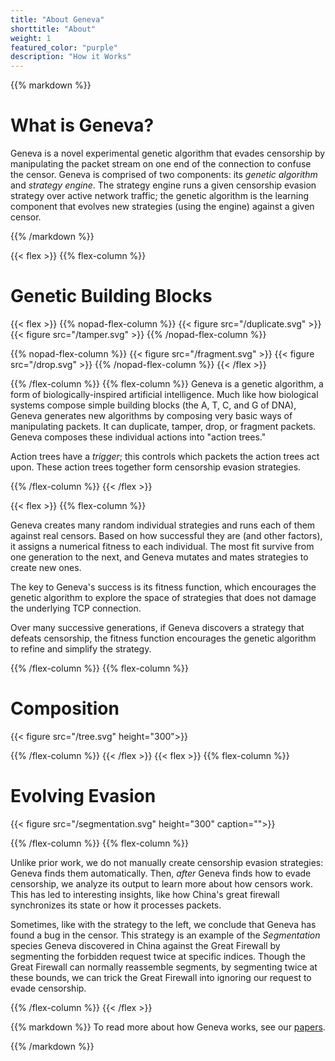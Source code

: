 ```yaml
---
title: "About Geneva"
shorttitle: "About"
weight: 1
featured_color: "purple"
description: "How it Works"
---
```


{{% markdown %}}
# What is Geneva? 
Geneva is a novel experimental genetic algorithm that evades censorship by manipulating the packet stream on one end of the connection to confuse the censor. Geneva is comprised of two components:
its _genetic algorithm_ and _strategy engine_. The strategy engine runs a given censorship evasion strategy over active network traffic; the genetic algorithm is the learning component that evolves new strategies (using the engine) against a given censor.

{{% /markdown %}}


{{< flex >}}
{{% flex-column %}}
# Genetic Building Blocks


{{< flex >}}
{{% nopad-flex-column %}}
{{< figure src="/duplicate.svg" >}}
{{< figure src="/tamper.svg" >}}
{{% /nopad-flex-column %}}

{{% nopad-flex-column %}}
{{< figure src="/fragment.svg" >}}
{{< figure src="/drop.svg" >}}
{{% /nopad-flex-column %}}
{{< /flex >}}

{{% /flex-column %}}
{{% flex-column %}}
Geneva is a genetic algorithm, a form of biologically-inspired artificial intelligence. Much like how biological systems compose simple building blocks (the A, T, C, and G of DNA), Geneva generates new algorithms by composing very basic ways of manipulating packets. It can duplicate, tamper, drop, or fragment packets. Geneva composes these individual actions into "action trees."

Action trees have a _trigger_; this controls which packets the action trees act upon. These action trees together form censorship evasion strategies.

{{% /flex-column %}}
{{< /flex >}}

{{< flex >}}
{{% flex-column %}}

Geneva creates many random individual strategies and runs each of them against real censors. Based on how successful they are (and other factors), it assigns a numerical fitness to each individual. The most fit survive from one generation to the next, and Geneva mutates and mates strategies to create new ones. 

The key to Geneva's success is its fitness function, which encourages the genetic algorithm to explore the space of strategies that does not damage the underlying TCP connection.

Over many successive generations, if Geneva discovers a strategy that defeats censorship, the fitness function encourages the genetic algorithm to refine and simplify the strategy. 

{{% /flex-column %}}
{{% flex-column %}}

# Composition

{{< figure src="/tree.svg" height="300">}}

{{% /flex-column %}}
{{< /flex >}}
{{< flex >}}
{{% flex-column %}}

# Evolving Evasion
{{< figure src="/segmentation.svg" height="300" caption="">}}

{{% /flex-column %}}
{{% flex-column %}}

Unlike prior work, we do not manually create censorship evasion strategies: Geneva finds them automatically. Then, _after_ Geneva finds how to evade censorship, we analyze its output to learn more about how censors work. This has led to interesting insights, like how China's great firewall synchronizes its state or how it processes packets. 

Sometimes, like with the strategy to the left, we conclude that Geneva has found a bug in the censor. This strategy is an example of the _Segmentation_ species Geneva discovered in China against the Great Firewall by segmenting the forbidden request twice at specific indices. Though the Great Firewall can normally reassemble segments, by segmenting twice at these bounds, we can trick the Great Firewall into ignoring our request to evade censorship.

{{% /flex-column %}}
{{< /flex >}}

{{% markdown %}}
To read more about how Geneva works, see our [papers](/papers/). 

{{% /markdown %}}
